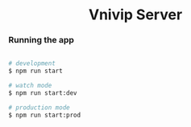 <center>

# Vnivip Server
</center>

### Running the app

```bash

# development
$ npm run start

# watch mode
$ npm run start:dev

# production mode
$ npm run start:prod
```
